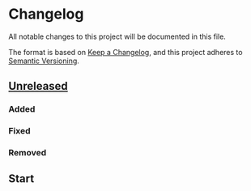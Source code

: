# Changelog

All notable changes to this project will be documented in this file.

The format is based on
[Keep a Changelog](https://keepachangelog.com/en/1.0.0/), and this project
adheres to [Semantic Versioning](https://semver.org/spec/v2.0.0.html).

<!-- changelog follows -->

## [Unreleased](https://github.com/jmuelbert/checkconnect/compare/v0.0.1......HEAD)

### Added

### Fixed

### Removed

## Start
